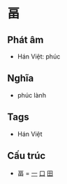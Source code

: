 # 畐

## Phát âm
* Hán Việt: phúc

## Nghĩa
* phúc lành

## Tags
* Hán Việt

## Cấu trúc
* 畐 = [一](一.md) [口](口.md) [田](田.md)

<script>window.HANZI_FIELD='畐';</script>
